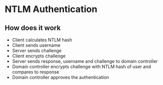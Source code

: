 # NTLM Authentication
## How does it work
- Client calculates NTLM hash
- Client sends username
- Server sends challenge
- Client encrypts challenge
- Server sends response, username and challenge to domain controller
- Domain controller encrypts challenge with NTLM hash of user and compares to response
- Domain controller approves the authentication

